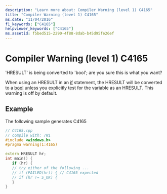 ```yaml
---
description: "Learn more about: Compiler Warning (level 1) C4165"
title: "Compiler Warning (level 1) C4165"
ms.date: "11/04/2016"
f1_keywords: ["C4165"]
helpviewer_keywords: ["C4165"]
ms.assetid: f5bed515-2290-4f88-8dab-b45d95fe26ef
---
```

# Compiler Warning (level 1) C4165

'HRESULT' is being converted to 'bool'; are you sure this is what you want?

When using an HRESULT in an [if](../../cpp/if-else-statement-cpp.md) statement, the HRESULT will be converted to a [bool](../../cpp/bool-cpp.md) unless you explicitly test for the variable as an HRESULT. This warning is off by default.

## Example

The following sample generates C4165

```cpp
// C4165.cpp
// compile with: /W1
#include <windows.h>
#pragma warning(1:4165)

extern HRESULT hr;
int main() {
   if (hr) {
   // try either of the following ...
   // if (FAILED(hr)) { // C4165 expected
   // if (hr != S_OK) {
   }
}
```
